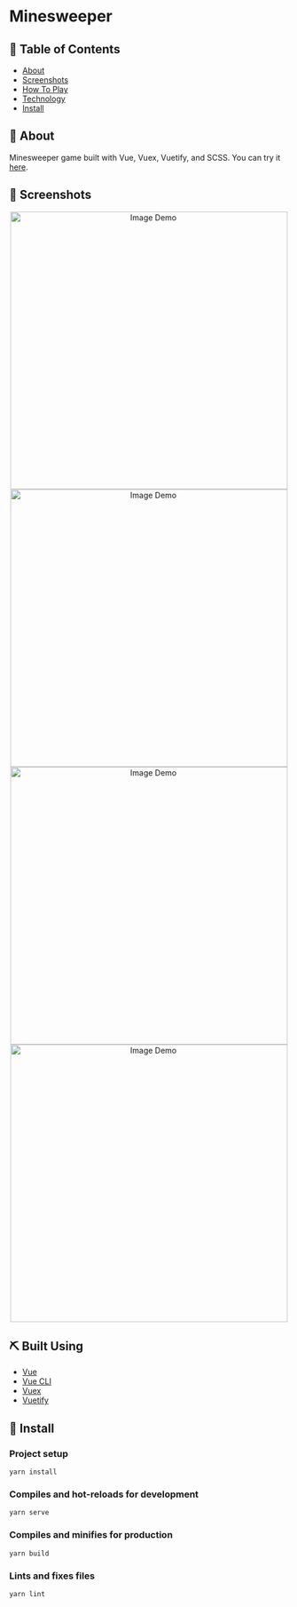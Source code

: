 # Minesweeper

## 📝 Table of Contents
- [About](#about)
- [Screenshots](#screenshots)
- [How To Play](#play)
- [Technology](#tech)
- [Install](#Install)

## 🧐 About <a name = "about"></a>
Minesweeper game built with Vue, Vuex, Vuetify, and SCSS. You can try it [here](https://aashrafh.github.io/minesweeper/).

## 🎥 Screenshots 
<div name="screenshots" align="center" width=1189px>
  <p align="center">
    <img src="https://github.com/aashrafh/minesweeper/blob/master/demo/minesweeper-1.png" alt="Image Demo" width="500">
    <img src="https://github.com/aashrafh/minesweeper/blob/master/demo/minesweeper-2.png" alt="Image Demo" width="500">
    <img src="https://github.com/aashrafh/minesweeper/blob/master/demo/minesweeper-3.png" alt="Image Demo" width="500">
    <img src="https://github.com/aashrafh/minesweeper/blob/master/demo/minesweeper-4.png" alt="Image Demo" width="500">
  </p>
  </div>

## ⛏️ Built Using <a name = "tech"></a>
- [Vue](https://vuejs.org/)
- [Vue CLI](https://cli.vuejs.org/)
- [Vuex](https://vuex.vuejs.org/)
- [Vuetify](https://vuetifyjs.com/)


## 🏁 Install <a name = "Install"></a>
### Project setup
```
yarn install
```

### Compiles and hot-reloads for development
```
yarn serve
```

### Compiles and minifies for production
```
yarn build
```

### Lints and fixes files
```
yarn lint
```
